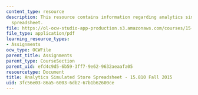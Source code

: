 ```yaml
---
content_type: resource
description: This resource contains information regarding analytics simulated store
  spreadsheet.
file: https://ol-ocw-studio-app-production.s3.amazonaws.com/courses/15-810-marketing-management-analytics-frameworks-and-applications-fall-2015/3fc56e0386a560036db267b1b62600ce_MIT15_810F15_AnaSim_Sheet.pdf
file_type: application/pdf
learning_resource_types:
- Assignments
ocw_type: OCWFile
parent_title: Assignments
parent_type: CourseSection
parent_uid: efd4c9d5-6b59-3ff7-9e62-9632aeaafa05
resourcetype: Document
title: Analytics Simulated Store Spreadsheet - 15.810 Fall 2015
uid: 3fc56e03-86a5-6003-6db2-67b1b62600ce
---
```

